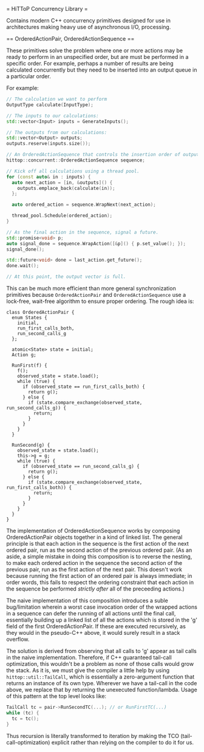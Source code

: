 = HiTToP Concurrency Library =

Contains modern C++ concurrency primitives designed for use in architectures
making heavy use of asynchronous I/O, processing.

== OrderedActionPair, OrderedActionSequence ==

These primitives solve the problem where one or more actions may be ready to
perform in an unspecified order, but are must be performed in a specific order.
For example, perhaps a number of results are being calculated concurrently but
they need to be inserted into an output queue in a particular order.

For example:

```C++
// The calculation we want to perform
OutputType calculate(InputType);

// The inputs to our calculations:
std::vector<Input> inputs = GenerateInputs();

// The outputs from our calculations:
std::vector<Output> outputs;
outputs.reserve(inputs.size());

// An OrderedActionSequence that controls the insertion order of outputs.
hittop::concurrent::OrderedActionSequence sequence;

// Kick off all calculations using a thread pool.
for (const auto& in : inputs) {
  auto next_action = [in, &outputs]() {
    outputs.emplace_back(calculate(in));
  };

  auto ordered_action = sequence.WrapNext(next_action);

  thread_pool.Schedule(ordered_action);
}

// As the final action in the sequence, signal a future.
std::promise<void> p;
auto signal_done = sequence.WrapAction([&p]() { p.set_value(); });
signal_done();

std::future<void> done = last_action.get_future();
done.wait();

// At this point, the output vector is full.
```

This can be much more efficient than more general synchronization primitives
because `OrderedActionPair` and `OrderedActionSequence` use a lock-free,
wait-free algorithm to ensure proper ordering.  The rough idea is:

```
class OrderedActionPair {
  enum States {
    initial,
    run_first_calls_both,
    run_second_calls_g
  };

  atomic<State> state = initial;
  Action g;

  RunFirst(f) {
    f();
    observed_state = state.load();
    while (true) {
      if (observed_state == run_first_calls_both) {
        return g();
      } else {
        if (state.compare_exchange(observed_state, run_second_calls_g)) {
          return;
        }
      }
    }
  }

  RunSecond(g) {
    observed_state = state.load();
    this->g = g;
    while (true) {
      if (observed_state == run_second_calls_g) {
        return g();
      } else {
        if (state.compare_exchange(observed_state, run_first_calls_both)) {
          return;
        }
      }
    }
  }
}
```

The implementation of OrderedActionSequence works by composing OrderedActionPair
objects together in a kind of linked list.  The general principle is that each
action in the sequence is the first action of the next ordered pair, run as the
second action of the previous ordered pair.  (As an aside, a simple mistake
in doing this composition is to reverse the nesting, to make each ordered action
in the sequence the second action of the previous pair, run as the first action
of the next pair.  This doesn't work because running the first action of an
ordered pair is always immediate; in order words, this fails to respect the
ordering constraint that each action in the sequence be performed _strictly
after_ all of the preceeding actions.)

The naive implementation of this composition introduces a suble bug/limitation
wherein a worst case invocation order of the wrapped actions in a sequence
can defer the running of all actions until the final call, essentially building
up a linked list of all the actions which is stored in the 'g' field of the
first OrderedActionPair.  If these are executed recursively, as they would in
the pseudo-C++ above, it would surely result in a stack overflow.

The solution is derived from observing that all calls to 'g' appear as tail
calls in the naive implementation.  Therefore, if C++ guaranteed tail-call
optimization, this wouldn't be a problem as none of those calls would grow the
stack.  As it is, we must give the compiler a little help by using
`hittop::util::TailCall`, which is essentially a zero-argument function that
returns an instance of its own type.  Wherever we have a tail-call in the
code above, we replace that by returning the unexecuted function/lambda.  Usage
of this pattern at the top level looks like:

```C++
TailCall tc = pair->RunSecondTC(...); // or RunFirstTC(...)
while (tc) {
  tc = tc();
}
```

Thus recursion is literally transformed to iteration by making the TCO
(tail-call-optimization) explicit rather than relying on the compiler to do it
for us.
